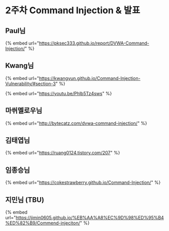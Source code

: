 # 2주차 Command Injection & 발표

## Paul님

{% embed url="https://pksec333.github.io/report/DVWA-Command-Injection/" %}

## Kwang님

{% embed url="https://kwangyun.github.io/Command-Injection-Vulnerability/#section-3" %}

{% embed url="https://youtu.be/Phlb5Tz4sws" %}

## 마쒸멜로우님

{% embed url="http://bytecatz.com/dvwa-command-injection/" %}

## 김태엽님

{% embed url="https://ruang0124.tistory.com/207" %}

## 임종승님

{% embed url="https://cokestrawberry.github.io/Command-Injection/" %}

## 지민님 (TBU)&#x20;

{% embed url="https://jimin0605.github.io/%EB%AA%A8%EC%9D%98%ED%95%B4%ED%82%B9/Commend-injeciton/" %}

